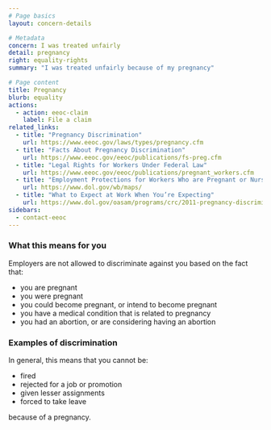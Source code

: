 ```yaml
---
# Page basics
layout: concern-details

# Metadata
concern: I was treated unfairly
detail: pregnancy
right: equality-rights
summary: "I was treated unfairly because of my pregnancy"

# Page content
title: Pregnancy
blurb: equality
actions:
  - action: eeoc-claim
    label: File a claim
related_links:
  - title: "Pregnancy Discrimination"
    url: https://www.eeoc.gov/laws/types/pregnancy.cfm
  - title: "Facts About Pregnancy Discrimination"
    url: https://www.eeoc.gov/eeoc/publications/fs-preg.cfm
  - title: "Legal Rights for Workers Under Federal Law"
    url: https://www.eeoc.gov/eeoc/publications/pregnant_workers.cfm
  - title: "Employment Protections for Workers Who are Pregnant or Nursing"
    url: https://www.dol.gov/wb/maps/
  - title: "What to Expect at Work When You’re Expecting"
    url: https://www.dol.gov/oasam/programs/crc/2011-pregnancy-discrimination.htm
sidebars:
  - contact-eeoc
---
```


### What this means for you

Employers are not allowed to discriminate against you based on the fact that:

- you are pregnant
- you were pregnant
- you could become pregnant, or intend to become pregnant
- you have a medical condition that is related to pregnancy
- you had an abortion, or are considering having an abortion

### Examples of discrimination

In general, this means that you cannot be:

- fired
- rejected for a job or promotion
- given lesser assignments
- forced to take leave

because of a pregnancy.
